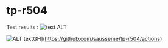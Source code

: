 # tp-r504
Test results : ![text ALT](https://github.com/sausseme/tp-r504/actions/workflows/pytest.yaml/badge.svg)

![ALT textGH](https://github.com/sausseme/tp-r504/actions/workflows/pytest.yaml/badge.svg)](https://github.com/sausseme/tp-r504/actions)